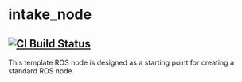 # intake_node
[![CI Build Status](https://github.com/frcteam195/intake_node/actions/workflows/main.yml/badge.svg)](https://github.com/frcteam195/intake_node/actions/workflows/main.yml)
---
This template ROS node is designed as a starting point for creating a standard ROS node.
